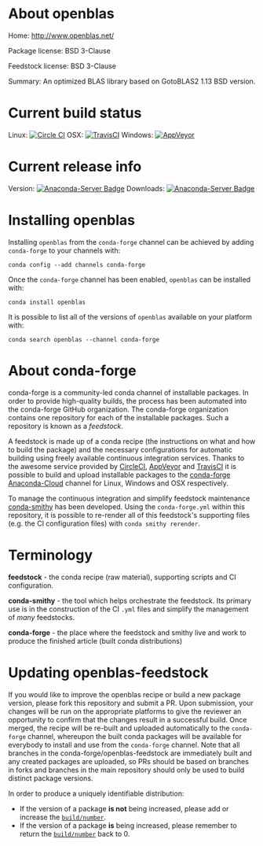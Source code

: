 About openblas
==============

Home: http://www.openblas.net/

Package license: BSD 3-Clause

Feedstock license: BSD 3-Clause

Summary: An optimized BLAS library based on GotoBLAS2 1.13 BSD version.



Current build status
====================

Linux: [![Circle CI](https://circleci.com/gh/conda-forge/openblas-feedstock.svg?style=shield)](https://circleci.com/gh/conda-forge/openblas-feedstock)
OSX: [![TravisCI](https://travis-ci.org/conda-forge/openblas-feedstock.svg?branch=master)](https://travis-ci.org/conda-forge/openblas-feedstock)
Windows: [![AppVeyor](https://ci.appveyor.com/api/projects/status/github/conda-forge/openblas-feedstock?svg=True)](https://ci.appveyor.com/project/conda-forge/openblas-feedstock/branch/master)

Current release info
====================
Version: [![Anaconda-Server Badge](https://anaconda.org/conda-forge/openblas/badges/version.svg)](https://anaconda.org/conda-forge/openblas)
Downloads: [![Anaconda-Server Badge](https://anaconda.org/conda-forge/openblas/badges/downloads.svg)](https://anaconda.org/conda-forge/openblas)

Installing openblas
===================

Installing `openblas` from the `conda-forge` channel can be achieved by adding `conda-forge` to your channels with:

```
conda config --add channels conda-forge
```

Once the `conda-forge` channel has been enabled, `openblas` can be installed with:

```
conda install openblas
```

It is possible to list all of the versions of `openblas` available on your platform with:

```
conda search openblas --channel conda-forge
```


About conda-forge
=================

conda-forge is a community-led conda channel of installable packages.
In order to provide high-quality builds, the process has been automated into the
conda-forge GitHub organization. The conda-forge organization contains one repository
for each of the installable packages. Such a repository is known as a *feedstock*.

A feedstock is made up of a conda recipe (the instructions on what and how to build
the package) and the necessary configurations for automatic building using freely
available continuous integration services. Thanks to the awesome service provided by
[CircleCI](https://circleci.com/), [AppVeyor](http://www.appveyor.com/)
and [TravisCI](https://travis-ci.org/) it is possible to build and upload installable
packages to the [conda-forge](https://anaconda.org/conda-forge)
[Anaconda-Cloud](http://docs.anaconda.org/) channel for Linux, Windows and OSX respectively.

To manage the continuous integration and simplify feedstock maintenance
[conda-smithy](http://github.com/conda-forge/conda-smithy) has been developed.
Using the ``conda-forge.yml`` within this repository, it is possible to re-render all of
this feedstock's supporting files (e.g. the CI configuration files) with ``conda smithy rerender``.


Terminology
===========

**feedstock** - the conda recipe (raw material), supporting scripts and CI configuration.

**conda-smithy** - the tool which helps orchestrate the feedstock.
                   Its primary use is in the construction of the CI ``.yml`` files
                   and simplify the management of *many* feedstocks.

**conda-forge** - the place where the feedstock and smithy live and work to
                  produce the finished article (built conda distributions)


Updating openblas-feedstock
===========================

If you would like to improve the openblas recipe or build a new
package version, please fork this repository and submit a PR. Upon submission,
your changes will be run on the appropriate platforms to give the reviewer an
opportunity to confirm that the changes result in a successful build. Once
merged, the recipe will be re-built and uploaded automatically to the
`conda-forge` channel, whereupon the built conda packages will be available for
everybody to install and use from the `conda-forge` channel.
Note that all branches in the conda-forge/openblas-feedstock are
immediately built and any created packages are uploaded, so PRs should be based
on branches in forks and branches in the main repository should only be used to
build distinct package versions.

In order to produce a uniquely identifiable distribution:
 * If the version of a package **is not** being increased, please add or increase
   the [``build/number``](http://conda.pydata.org/docs/building/meta-yaml.html#build-number-and-string).
 * If the version of a package **is** being increased, please remember to return
   the [``build/number``](http://conda.pydata.org/docs/building/meta-yaml.html#build-number-and-string)
   back to 0.
